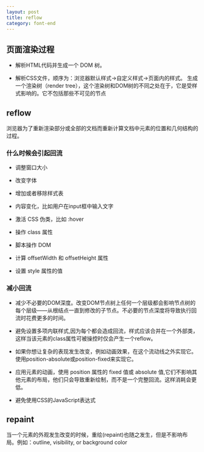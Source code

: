 ```yaml
---
layout: post
title: reflow
category: font-end
---
```

## 页面渲染过程


* 解析HTML代码并生成一个 DOM 树。 

* 解析CSS文件，顺序为：浏览器默认样式->自定义样式->页面内的样式。 生成一个渲染树（render tree），这个渲染树和DOM树的不同之处在于，它是受样式影响的。它不包括那些不可见的节点


 

## reflow

浏览器为了重新渲染部分或全部的文档而重新计算文档中元素的位置和几何结构的过程。

### 什么时候会引起回流

* 调整窗口大小

* 改变字体

* 增加或者移除样式表

* 内容变化，比如用户在input框中输入文字

* 激活 CSS 伪类，比如 :hover 

* 操作 class 属性

* 脚本操作 DOM

* 计算 offsetWidth 和 offsetHeight 属性

* 设置 style 属性的值 


### 减小回流

* 减少不必要的DOM深度。改变DOM节点树上任何一个层级都会影响节点树的每个层级——从根结点一直到修改的子节点。不必要的节点深度将导致执行回流时花费更多的时间。

* 避免设置多项内联样式,因为每个都会造成回流，样式应该合并在一个外部类，这样当该元素的class属性可被操控时仅会产生一个reflow。

* 如果你想让复杂的表现发生改变，例如动画效果，在这个流动线之外实现它。使用position-absolute或position-fixed来实现它。

* 应用元素的动画，使用 position 属性的 fixed 值或 absolute 值,它们不影响其他元素的布局，他们只会导致重新绘制，而不是一个完整回流。这样消耗会更低。

* 避免使用CSS的JavaScript表达式



## repaint

当一个元素的外观发生改变的时候，重绘(repaint)也随之发生，但是不影响布局。例如：outline, visibility, or background color



